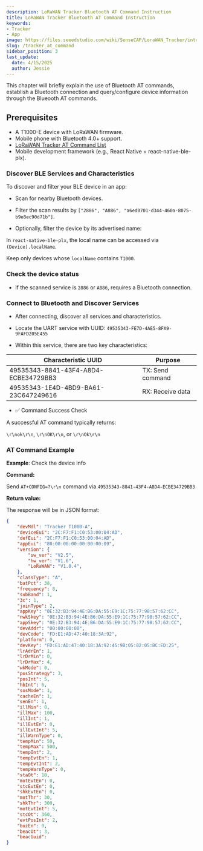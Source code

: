 ```yaml
---
description: LoRaWAN Tracker Bluetooth AT Command Instruction
title: LoRaWAN Tracker Bluetooth AT Command Instruction
keywords:
- Tracker
- App
image: https://files.seeedstudio.com/wiki/SenseCAP/LoraWAN_Tracker/intro-e.webp
slug: /tracker_at_command
sidebar_position: 3
last_update:
  date: 4/15/2025
  author: Jessie
---
```


This chapter will briefly explain the use of Bluetooth AT commands, establish a Bluetooth connection and query/configure device information through the Blueooth AT commands.



## Prerequisites

- A T1000-E device with LoRaWAN firmware.
- Mobile phone with Bluetooth 4.0+ support.
- [LoRaWAN Tracker AT Command List](https://files.seeedstudio.com/wiki/SenseCAP/LoraWAN_Tracker/LoRaWAN%20Tracker%20AT%20Command.pdf)
- Mobile development framework (e.g., React Native + react-native-ble-plx).

### Discover BLE Services and Characteristics

To discover and filter your BLE device in an app:

* Scan for nearby Bluetooth devices.
* Filter the scan results by `["2886", "A886", "a6ed0701-d344-460a-8075-b9e8ec90d71b"]`. 

* Optionally, filter the device by its advertised name:

 In `react-native-ble-plx`, the local name can be accessed via `(Device).localName`.

 Keep only devices whose `localName` contains `T1000`.

### Check the device status

* If the scanned service is `2886` or `A886`, requires a Bluetooth connection.  

### Connect to Bluetooth and Discover Services

* After connecting, discover all services and characteristics.


* Locate the UART service with UUID:
`49535343-FE7D-4AE5-8FA9-9FAFD205E455` 

* Within this service, there are two key characteristics:

|Characteristic UUID|Purpose|
|--|--|
|49535343-8841-43F4-A8D4-ECBE34729BB3|	TX: Send command|
|49535343-1E4D-4BD9-BA61-23C647249616|	RX: Receive data|


* ✅ Command Success Check

 A successful AT command typically returns:

 `\r\nok\r\n`, `\r\nOK\r\n`, or `\r\nOk\r\n`



### AT Command Example

**Example**: Check the device info


**Command:**

Send `AT+CONFIG=?\r\n` command via `49535343-8841-43F4-A8D4-ECBE34729BB3`  


**Return value:**

The response will be in JSON format:


```json
{
	"devMdl": "Tracker T1000-A",
	"deviceEui": "2C:F7:F1:C0:53:00:04:AD",
	"defEui": "2C:F7:F1:C0:53:00:04:AD",
	"appEui": "80:00:00:00:00:00:00:09",
	"version": {
		"sw_ver": "V2.5",
		"hw_ver": "V1.6",
		"LoRaWAN": "V1.0.4",
	},
	"classType": "A",
	"batPct": 38,
	"frequency": 8,
	"subBand": 1,
	"3c": 1,
	"joinType": 2,
	"appKey": "0E:32:B3:94:4E:B6:DA:55:E9:1C:75:77:98:57:62:CC",
	"nwkSkey": "0E:32:B3:94:4E:B6:DA:55:E9:1C:75:77:98:57:62:CC",
	"appSkey": "0E:32:B3:94:4E:B6:DA:55:E9:1C:75:77:98:57:62:CC",
	"devAddr": "00:00:00:00",
	"devCode": "FD:E1:AD:47:40:18:3A:92",
	"platform": 0,
	"devKey": "FD:E1:AD:47:40:18:3A:92:45:9B:05:82:05:BC:ED:25",
	"lrAdrEn": 1,
	"lrDrMin": 0,
	"lrDrMax": 4,
	"wkMode": 0,
	"posStrategy": 3,
	"posInt": 5,
	"hbInt": 6,
	"sosMode": 1,
	"cacheEn": 1,
	"senEn": 1,
	"illMin": 0,
	"illMax": 100,
	"illInt": 1,
	"illEvtEn": 0,
	"illEvtInt": 5,
	"illWarnType": 0,
	"tempMin": 50,
	"tempMax": 500,
	"tempInt": 2,
	"tempEvtEn": 1,
	"tempEvtInt": 2,
	"tempWarnType": 0,
	"staOt": 10,
	"motEvtEn": 0,
	"stcEvtEn": 0,
	"shkEvtEn": 0,
	"motThr": 30,
	"shkThr": 300,
	"motEvtInt": 5,
	"stcOt": 360,
	"evtPosInt": 2,
	"buzEn": 0,
	"beacOt": 3,
	"beacUuid": 
}
```

